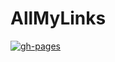 # AllMyLinks

[![gh-pages](https://github.com/MessiDaGod/allmylinks/actions/workflows/main.yml/badge.svg)](https://github.com/MessiDaGod/allmylinks/actions/workflows/main.yml)
